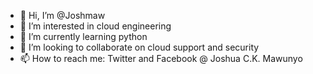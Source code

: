 - 👋 Hi, I’m @Joshmaw
- 👀 I’m interested in cloud engineering
- 🌱 I’m currently learning python
- 💞️ I’m looking to collaborate on cloud support and security
- 📫 How to reach me: Twitter and Facebook @ Joshua C.K. Mawunyo

<!---
Joshmaw/Joshmaw is a ✨ special ✨ repository because its `README.md` (this file) appears on your GitHub profile.
You can click the Preview link to take a look at your changes.
--->

